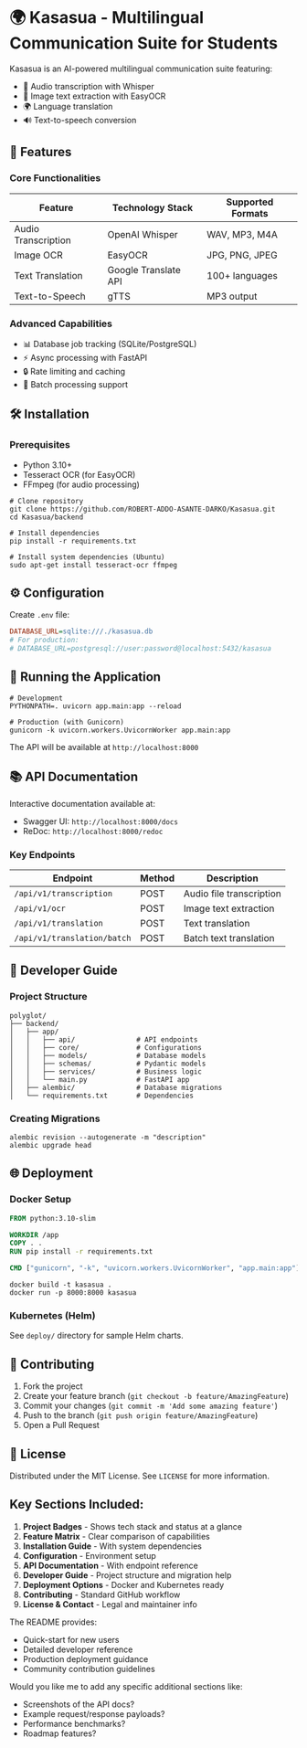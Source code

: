 # 🌍 Kasasua - Multilingual Communication Suite for Students

Kasasua is an AI-powered multilingual communication suite featuring:
- 🎤 Audio transcription with Whisper
- 📄 Image text extraction with EasyOCR
- 🌍 Language translation
- 🔊 Text-to-speech conversion

## 🚀 Features

### Core Functionalities
| Feature               | Technology Stack       | Supported Formats          |
|-----------------------|------------------------|----------------------------|
| Audio Transcription   | OpenAI Whisper         | WAV, MP3, M4A              |
| Image OCR             | EasyOCR                | JPG, PNG, JPEG             |
| Text Translation      | Google Translate API   | 100+ languages             |
| Text-to-Speech        | gTTS                   | MP3 output                 |

### Advanced Capabilities
- 📊 Database job tracking (SQLite/PostgreSQL)
- ⚡ Async processing with FastAPI
- 🔒 Rate limiting and caching
- 🎯 Batch processing support

## 🛠 Installation

### Prerequisites
- Python 3.10+
- Tesseract OCR (for EasyOCR)
- FFmpeg (for audio processing)

```
# Clone repository
git clone https://github.com/ROBERT-ADDO-ASANTE-DARKO/Kasasua.git
cd Kasasua/backend

# Install dependencies
pip install -r requirements.txt

# Install system dependencies (Ubuntu)
sudo apt-get install tesseract-ocr ffmpeg
```

## ⚙️ Configuration

Create `.env` file:
```ini
DATABASE_URL=sqlite:///./kasasua.db
# For production:
# DATABASE_URL=postgresql://user:password@localhost:5432/kasasua
```

## 🏃 Running the Application

```
# Development
PYTHONPATH=. uvicorn app.main:app --reload

# Production (with Gunicorn)
gunicorn -k uvicorn.workers.UvicornWorker app.main:app
```

The API will be available at `http://localhost:8000`

## 📚 API Documentation

Interactive documentation available at:
- Swagger UI: `http://localhost:8000/docs`
- ReDoc: `http://localhost:8000/redoc`

### Key Endpoints

| Endpoint                 | Method | Description                     |
|--------------------------|--------|---------------------------------|
| `/api/v1/transcription`  | POST   | Audio file transcription        |
| `/api/v1/ocr`            | POST   | Image text extraction           |
| `/api/v1/translation`    | POST   | Text translation                |
| `/api/v1/translation/batch` | POST | Batch text translation       |

## 🧰 Developer Guide

### Project Structure
```
polyglot/
├── backend/
│   ├── app/
│   │   ├── api/               # API endpoints
│   │   ├── core/              # Configurations
│   │   ├── models/            # Database models
│   │   ├── schemas/           # Pydantic models
│   │   ├── services/          # Business logic
│   │   └── main.py            # FastAPI app
│   ├── alembic/               # Database migrations
│   └── requirements.txt       # Dependencies
```

### Creating Migrations
```
alembic revision --autogenerate -m "description"
alembic upgrade head
```

## 🌐 Deployment

### Docker Setup
```dockerfile
FROM python:3.10-slim

WORKDIR /app
COPY . .
RUN pip install -r requirements.txt

CMD ["gunicorn", "-k", "uvicorn.workers.UvicornWorker", "app.main:app"]
```

```
docker build -t kasasua .
docker run -p 8000:8000 kasasua
```

### Kubernetes (Helm)
See `deploy/` directory for sample Helm charts.

## 🤝 Contributing

1. Fork the project
2. Create your feature branch (`git checkout -b feature/AmazingFeature`)
3. Commit your changes (`git commit -m 'Add some amazing feature'`)
4. Push to the branch (`git push origin feature/AmazingFeature`)
5. Open a Pull Request

## 📜 License

Distributed under the MIT License. See `LICENSE` for more information.


## Key Sections Included:

1. **Project Badges** - Shows tech stack and status at a glance
2. **Feature Matrix** - Clear comparison of capabilities
3. **Installation Guide** - With system dependencies
4. **Configuration** - Environment setup
5. **API Documentation** - With endpoint reference
6. **Developer Guide** - Project structure and migration help
7. **Deployment Options** - Docker and Kubernetes ready
8. **Contributing** - Standard GitHub workflow
9. **License & Contact** - Legal and maintainer info

The README provides:
- Quick-start for new users
- Detailed developer reference
- Production deployment guidance
- Community contribution guidelines

Would you like me to add any specific additional sections like:
- Screenshots of the API docs?
- Example request/response payloads?
- Performance benchmarks?
- Roadmap features?
